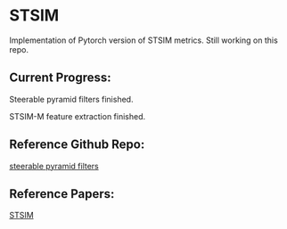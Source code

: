 # STSIM

Implementation of Pytorch version of STSIM metrics. Still working on this repo.


## Current Progress:
Steerable pyramid filters finished.

STSIM-M feature extraction finished.

## Reference Github Repo:
[steerable pyramid filters](https://github.com/LabForComputationalVision/pyPyrTools)

## Reference Papers:
[STSIM](file:///tmp/mozilla_zkx0010/zujovic_tip13.pdf)

